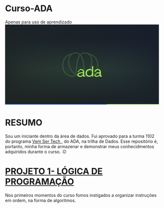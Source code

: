 # Curso-ADA
Apenas para uso de aprendizado
![banner do ada](./ada.png)
<h1> RESUMO </h1>
Sou um iniciante dentro da área de dados. Fui aprovado para a turma 1102 do programa <a href="https://ada.tech/sou-aluno/programas/ifood-vem-ser-tech">Vem Ser Tech </a>, do ADA, na trilha de Dados.
Esse repositório é, portanto, minha forma de armazenar e demonstrar meus conhecidmentos adquiridos durante o curso. :D

<h1> <a href="https://github.com/sanshee2/Curso-ADA/blob/main/Projeto_da_Pizzaria.ipynb"> PROJETO 1- LÓGICA DE PROGRAMAÇÃO </a></h1>
Nos primeiros momentos do curso fomos instigados a organizar instruções em ordem, na forma de algoritmos.
